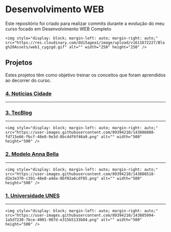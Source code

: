 # Desenvolvimento WEB

Este repositório foi criado para realizar commits durante a evolução do meu curso focado em Desenvolvimento WEB Completo

`<img style="display: block; margin-left: auto; margin-right: auto;" src="https://res.cloudinary.com/ddi5agea1/image/upload/v1611672227/Blog%20Assets/web1_cygzgd.gif" alt="" width="250" height="250" />`

## Projetos

Estes projetos têm como objetivo treinar os conceitos que foram aprendidos ao decorrer do curso.


### [4. Notícias Cidade](https://vitteixe.github.io/Dev_WEB/Projetos/projeto-4/)

---




### [3. TecBlog](https://vitteixe.github.io/Dev_WEB/Projetos/projeto-3/)

---

`<img style="display: block; margin-left: auto; margin-right: auto;" src="https://user-images.githubusercontent.com/89394210/143886808-fd715e66-fbcf-48e8-9e3d-8bc4df6f46a9.png" alt="" width="500" height="500" />`


### [2. Modelo Anna Bella](https://vitteixe.github.io/Dev_WEB/Projetos/projeto-2/)

---

`<img style="display: block; margin-left: auto; margin-right: auto;" src="https://user-images.githubusercontent.com/89394210/143886518-d2e3e370-c391-48e8-a4da-0bf02a6cdf85.png" alt="" width="500" height="500" />`


### [1. Universidade UNES](https://vitteixe.github.io/Dev_WEB/Projetos/Projeto-1/)

---

`<img style="display: block; margin-left: auto; margin-right: auto;" src="https://user-images.githubusercontent.com/89394210/143885994-1a5d7230-7bce-4001-987d-e315b5133b84.png" alt="" width="500" height="500" />`
